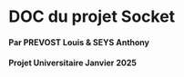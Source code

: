 # DOC du projet Socket

#### Par PREVOST Louis & SEYS Anthony

#### Projet Universitaire Janvier 2025
